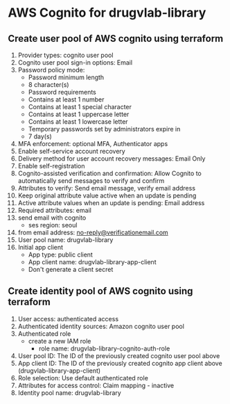 # AWS Cognito for drugvlab-library
## Create user pool of AWS cognito using terraform
1. Provider types: cognito user pool
2. Cognito user pool sign-in options: Email
3. Password policy mode:
	- Password minimum length
	- 8 character(s)
	- Password requirements
	- Contains at least 1 number
	- Contains at least 1 special character
	- Contains at least 1 uppercase letter
	- Contains at least 1 lowercase letter
	- Temporary passwords set by administrators expire in
	- 7 day(s)
4. MFA enforcement: optional MFA, Authenticator apps
5. Enable self-service account recovery
6. Delivery method for user account recovery messages: Email Only
7. Enable self-registration
8. Cognito-assisted verification and confirmation: Allow Cognito to automatically send messages to verify and confirm
9. Attributes to verify: Send email message, verify email address
10. Keep original attribute value active when an update is pending
11. Active attribute values when an update is pending: Email address
12. Required attributes: email
13. send email with cognito
	- ses region: seoul
14. from email address: no-reply@verificationemail.com
15. User pool name: drugvlab-library
16. Initial app client
	- App type: public client
	- App client name: drugvlab-library-app-client
	- Don't generate a client secret
	
## Create identity pool of AWS cognito using terraform
1. User access: authenticated access
2. Authenticated identity sources: Amazon cognito user pool
3. Authenticated role
	- create a new IAM role
		- role name: drugvlab-library-cognito-auth-role
4. User pool ID: The ID of the previously created cognito user pool above
5. App client ID: The ID of the previously created cognito app client above (drugvlab-library-app-client)
6. Role selection: Use default authenticated role
7. Attributes for access control: Claim mapping - inactive
8. Identity pool name: drugvlab-library
